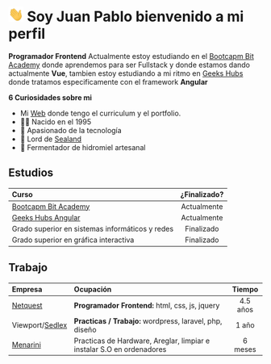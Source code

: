 # <img src="https://github.com/ABSphreak/ABSphreak/blob/master/gifs/Hi.gif" width="30px"> Soy Juan Pablo bienvenido a mi perfil
**Programador Frontend**
Actualmente estoy estudiando en el [Bootcapm Bit Academy](https://www.bit.es/full-stack/) donde aprendemos para ser Fullstack y donde estamos dando actualmente **Vue**, tambien estoy estudiando a mi ritmo en [Geeks Hubs](https://geekshubsacademy.com/producto/frontend-angular/) donde tratamos especificamente con el framework **Angular**

**6 Curiosidades sobre mi**
-   Mi [Web](https://curriculum.juanpabloromeropereira.es) donde tengo el curriculum y el portfolio.
-   👶🏻 Nacido en el 1995
-   🦾 Apasionado de la tecnología
-   📜 Lord de [Sealand](https://es.wikipedia.org/wiki/Principado_de_Sealand)
-   🍯 Fermentador de hidromiel artesanal

## Estudios
| Curso  | ¿Finalizado?  |
| :------------ |:---------------:|
| [Bootcapm Bit Academy](https://www.bit.es/full-stack/)| Actualmente |
| [Geeks Hubs Angular](https://geekshubsacademy.com/producto/frontend-angular/)| Actualmente |
| Grado superior en sistemas informáticos y redes     | Finalizado |
| Grado superior en gráfica interactiva | Finalizado |

## Trabajo
| Empresa  | Ocupación |Tiempo  |
| :------------ |:---------------|:-------------------:|
| [Netquest](https://www.netquest.com/es/encuestas-online-investigacion)| **Programador Frontend:** html, css, js, jquery|4.5 años|
| Viewport/[Sedlex](https://www.sedlexabogados.com)| **Practicas / Trabajo:** wordpress, laravel, php, diseño | 1 año|
| [Menarini](https://www.menarini.es) | Practicas de Hardware, Areglar, limpiar e instalar S.O en ordenadores |6 meses |
